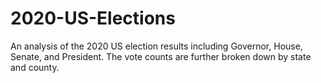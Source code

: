 # 2020-US-Elections
An analysis of the 2020 US election results including Governor, House, Senate, and President.  The vote counts are further broken down by state and county.

